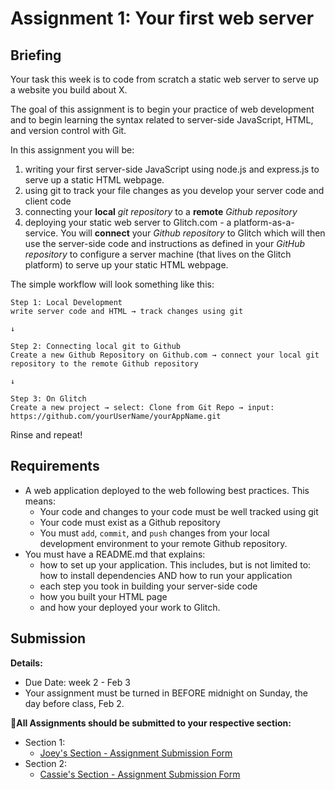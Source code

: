 # Assignment 1: Your first web server

## Briefing

Your task this week is to code from scratch a static web server to serve up a website you build about X. 

The goal of this assignment is to begin your practice of web development and to begin learning the syntax related to server-side JavaScript, HTML, and version control with Git.


In this assignment you will be:
1. writing your first server-side JavaScript using node.js and express.js to serve up a static HTML webpage.
2. using git to track your file changes as you develop your server code and client code
3. connecting your **local** *git repository* to a **remote** *Github repository*
4. deploying your static web server to Glitch.com - a platform-as-a-service. You will **connect** your *Github repository* to Glitch which will then use the server-side code and instructions as defined in your *GitHub repository* to configure a server machine (that lives on the Glitch platform) to serve up your static HTML webpage.

The simple workflow will look something like this:

```
Step 1: Local Development
write server code and HTML → track changes using git 

↓

Step 2: Connecting local git to Github
Create a new Github Repository on Github.com → connect your local git repository to the remote Github repository

↓

Step 3: On Glitch
Create a new project → select: Clone from Git Repo → input: https://github.com/yourUserName/yourAppName.git
```

Rinse and repeat!


## Requirements
* A web application deployed to the web following best practices. This means:
  * Your code and changes to your code must be well tracked using git
  * Your code must exist as a Github repository
  * You must `add`, `commit`, and `push` changes from your local development environment to your remote Github repository.
* You must have a README.md that explains:
  * how to set up your application. This includes, but is not limited to: how to install dependencies AND how to run your application
  * each step you took in building your server-side code
  * how you built your HTML page
  * and how your deployed your work to Glitch.


## Submission

**Details:**
* Due Date: week 2 - Feb 3
* Your assignment must be turned in BEFORE midnight on Sunday, the day before class, Feb 2.

**📨All Assignments should be submitted to your respective section:**
* Section 1:
  * [Joey's Section - Assignment Submission Form](https://forms.gle/GkLsRM581kfyHg6W6)
* Section 2:
  * [Cassie's Section - Assignment Submission Form](https://forms.gle/pzxHjZtq1iP5WAyv9)

<!-- 
Notes:
* Part 0: Setup your development environment
  * Git/Github
  * Command-line tools
  * Install node.js
* Part 1: Create a simple webpage using HTML. It could be a point and click game, a quiz, a choose-your-own-adventure story, fiction, poetry, or art. 
* Part 2: Create a Node.js HTTP server to serve your file(s).
* Part 3: Push your project to a repository on GitHub
* Part 4: Deploy to Glitch by importing from GitHub 
* -->